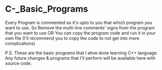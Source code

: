 # C-_Basic_Programs
Every Program is commented so it's upto to you that which program you want to use. So Remove the multi-line comments' signs from the program that you want to use
OR
You can copy the program code and run it in your own file (I'll recommend you to copy the code to not get into more complications)

P.S.
These are the basic programs that I ahve done learning C++ language. Any future changes & programs that I'll perform will be available here with source code.
